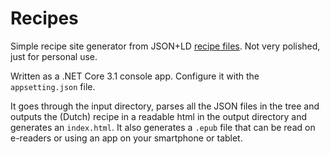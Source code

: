 Recipes
=======

Simple recipe site generator from JSON+LD [recipe files](https://schema.org/Recipe).
Not very polished, just for personal use.

Written as a .NET Core 3.1 console app. Configure it with the `appsetting.json` file.

It goes through the input directory, parses all the JSON files in the tree and outputs the (Dutch) recipe in a readable html in the output directory and generates an `index.html`.
It also generates a `.epub` file that can be read on e-readers or using an app on your smartphone or tablet.
